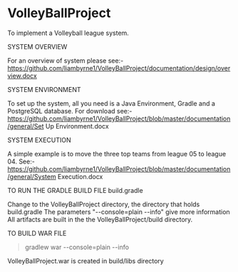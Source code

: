 # VolleyBallProject
To implement a Volleyball league system.



SYSTEM OVERVIEW

For an overview of system please see:-
https://github.com/liambyrne1/VolleyBallProject/documentation/design/overview.docx



SYSTEM ENVIRONMENT

To set up the system, all you need is a Java Environment, Gradle and a PostgreSQL database. For download see:-
https://github.com/liambyrne1/VolleyBallProject/blob/master/documentation/general/Set Up Environment.docx



SYSTEM EXECUTION

A simple example is to move the three top teams from league 05 to league 04. See:-
https://github.com/liambyrne1/VolleyBallProject/blob/master/documentation/general/System Execution.docx


TO RUN THE GRADLE BUILD FILE build.gradle

Change to the VolleyBallProject directory, the directory that holds build.gradle
The parameters "--console=plain --info" give more information
All artifacts are built in the the VolleyBallProject/build directory.



TO BUILD WAR FILE

>gradlew war --console=plain --info

VolleyBallProject.war is created in build/libs directory



